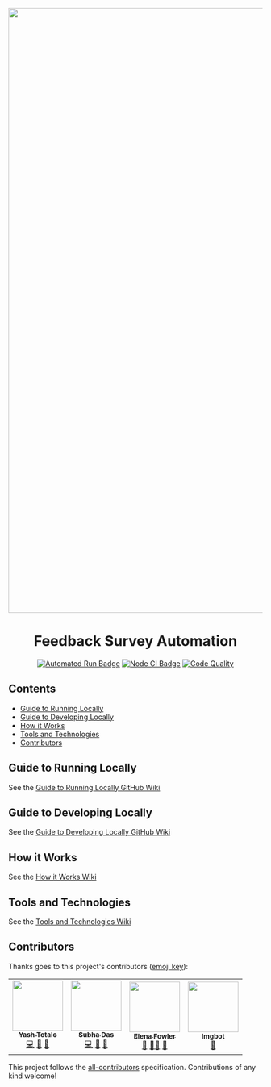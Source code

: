 <p align="center"><img alt="Banner" width="1200" src="https://raw.githubusercontent.com/hack4impact/feedback-survey-automation/main/static/images/banner.gif"></img></p>

<h1 align="center">Feedback Survey Automation</h1>

<p align="center">
<a href="https://github.com/hack4impact/feedback-survey-automation/actions?query=workflow%3A%22Automated+Run%22"><img alt="Automated Run Badge" src="https://img.shields.io/github/workflow/status/hack4impact/feedback-survey-automation/Automated%20Run?style=flat-square&labelColor=000000&logo=github&logoColor=FFFFFF&label=Automated%20Run"></img></a>
<a href="https://github.com/hack4impact/feedback-survey-automation/actions?query=workflow%3A%22Node+CI%22"><img alt="Node CI Badge" src="https://img.shields.io/github/workflow/status/hack4impact/feedback-survey-automation/Node%20CI?style=flat-square&labelColor=000000&logo=github&logoColor=FFFFFF&label=Node%20CI"></img></a>
<a href="https://lgtm.com/projects/g/hack4impact/feedback-survey-automation/context:javascript"><img src="https://img.shields.io/lgtm/grade/javascript/github/hack4impact/feedback-survey-automation?logo=lgtm&logoColor=FFFFFF&labelColor=000000&label=Code%20Quality&style=flat-square" alt="Code Quality"></a>
</p>

## Contents <!-- omit in toc -->

- [Guide to Running Locally](#guide-to-running-locally)
- [Guide to Developing Locally](#guide-to-developing-locally)
- [How it Works](#how-it-works)
- [Tools and Technologies](#tools-and-technologies)
- [Contributors](#contributors)

## Guide to Running Locally

See the [Guide to Running Locally GitHub Wiki]

## Guide to Developing Locally

See the [Guide to Developing Locally GitHub Wiki]

## How it Works

See the [How it Works Wiki]

## Tools and Technologies

See the [Tools and Technologies Wiki]

## Contributors

Thanks goes to this project's contributors ([emoji key](https://allcontributors.org/docs/en/emoji-key)):

<!-- ALL-CONTRIBUTORS-LIST:START - Do not remove or modify this section -->
<!-- prettier-ignore-start -->
<!-- markdownlint-disable -->
<table>
  <tr>
    <td align="center"><a href="https://github.com/YashTotale"><img src="https://avatars.githubusercontent.com/u/30784592?v=4?s=100" width="100px;" alt=""/><br /><sub><b>Yash Totale</b></sub></a><br /><a href="https://github.com/hack4impact/feedback-survey-automation/commits?author=YashTotale" title="Code">💻</a> <a href="https://github.com/hack4impact/feedback-survey-automation/wiki/_history" title="Documentation">📖</a> <a href="https://www.notion.so/h4i/Measuring-Project-Success-Automation-13e09dd66fc2485aab37a0764da6b0d2" title="Ideas, Planning, & Feedback">🤔</a></td>
    <td align="center"><a href="https://github.com/subatuba21"><img src="https://avatars.githubusercontent.com/u/34824571?v=4?s=100" width="100px;" alt=""/><br /><sub><b>Subha Das</b></sub></a><br /><a href="https://github.com/hack4impact/feedback-survey-automation/commits?author=subatuba21" title="Code">💻</a> <a href="https://github.com/hack4impact/feedback-survey-automation/wiki/_history" title="Documentation">📖</a> <a href="https://www.notion.so/h4i/Measuring-Project-Success-Automation-13e09dd66fc2485aab37a0764da6b0d2" title="Ideas, Planning, & Feedback">🤔</a></td>
    <td align="center"><a href="https://github.com/elenarfowler"><img src="https://avatars.githubusercontent.com/u/32174305?v=4?s=100" width="100px;" alt=""/><br /><sub><b>Elena Fowler</b></sub></a><br /><a href="#projectManagement-elenarfowler" title="Project Management">📆</a> <a href="#mentoring-elenarfowler" title="Mentoring">🧑‍🏫</a> <a href="https://www.notion.so/h4i/Measuring-Project-Success-Automation-13e09dd66fc2485aab37a0764da6b0d2" title="Ideas, Planning, & Feedback">🤔</a></td>
    <td align="center"><a href="https://imgbot.net/"><img src="https://avatars.githubusercontent.com/u/31427850?v=4?s=100" width="100px;" alt=""/><br /><sub><b>Imgbot</b></sub></a><br /><a href="https://github.com/hack4impact/feedback-survey-automation/commits?author=ImgBotApp" title="Tools">🔧</a></td>
  </tr>
</table>

<!-- markdownlint-restore -->
<!-- prettier-ignore-end -->

<!-- ALL-CONTRIBUTORS-LIST:END -->

This project follows the [all-contributors](https://github.com/all-contributors/all-contributors) specification. Contributions of any kind welcome!

<!-- Reference Links -->

[guide to developing locally github wiki]: https://github.com/hack4impact/feedback-survey-automation/wiki/Guide-to-Developing-Locally
[guide to running locally github wiki]: https://github.com/hack4impact/feedback-survey-automation/wiki/Guide-to-Running-Locally
[how it works wiki]: https://github.com/hack4impact/feedback-survey-automation/wiki/How-it-works/
[tools and technologies wiki]: https://github.com/hack4impact/feedback-survey-automation/wiki/Tools-and-Technologies/
